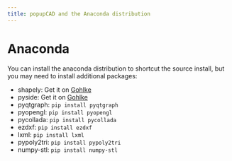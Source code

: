 ```yaml
---
title: popupCAD and the Anaconda distribution
---
```


Anaconda
==========

You can install the anaconda distribution to shortcut the source install, but you may need to install additional packages:

* shapely: Get it on [Gohlke](http://www.lfd.uci.edu/~gohlke/pythonlibs/)
* pyside: Get it on [Gohlke](http://www.lfd.uci.edu/~gohlke/pythonlibs/)
* pyqtgraph: `pip install pyqtgraph`
* pyopengl: `pip install pyopengl`
* pycollada: `pip install pycollada`
* ezdxf: `pip install ezdxf`
* lxml: `pip install lxml`
* pypoly2tri: `pip install pypoly2tri`
* numpy-stl: `pip install numpy-stl`
